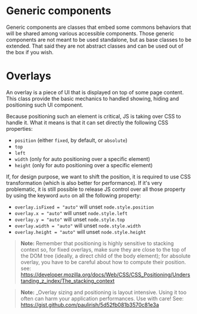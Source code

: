 # Generic components

Generic components are classes that embed some commons behaviors that will be
shared among various accessible components. Those generic components are not
meant to be used standalone, but as base classes to be extended. That said they
are not abstract classes and can be used out of the box if you wish.

# Overlays

An overlay is a piece of UI that is displayed on top of some page content.
This class provide the basic mechanics to handled showing, hiding
and positioning such UI component.

Because positioning such an element is critical, JS is taking over CSS to
handle it. What it means is that it can set directly the following CSS
properties:

 - `position` (either `fixed`, by default, or `absolute`)
 - `top`
 - `left`
 - `width` (only for auto positioning over a specific element)
 - `height` (only for auto positioning over a specific element)

If, for design purpose, we want to shift the position, it is required to use
CSS transformation (which is also better for performance). If it's very
problematic, it is still possible to release JS control over all those property
by using the keyword `auto` on all the following property:

 - `overlay.isFixed = "auto"` will unset `node.style.position`
 - `overlay.x = "auto"` will unset `node.style.left`
 - `overlay.y = "auto"` will unset `node.style.top`
 - `overlay.width = "auto"` will unset `node.style.width`
 - `overlay.height = "auto"` will unset `node.style.height`

> **Note:** Remember that positioning is highly sensitive to stacking context
> so, for fixed overlays, make sure they are close to the top of the DOM tree
> (ideally, a direct child of the body element); for absolute overlay, you
> have to be careful about how to compute their position. see: https://developer.mozilla.org/docs/Web/CSS/CSS_Positioning/Understanding_z_index/The_stacking_context

> **Note:** _Overlay sizing and positioning is layout intensive. Using it too
> often can harm your application performances. Use with care!
> See: https://gist.github.com/paulirish/5d52fb081b3570c81e3a
